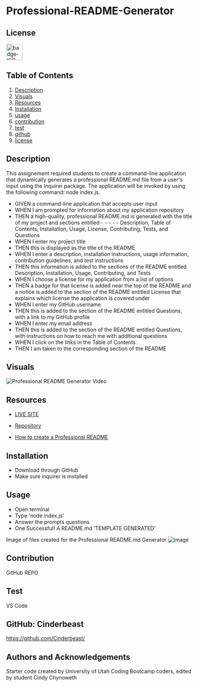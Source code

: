 
# Professional-README-Generator

## License
<img src="https://img.shields.io/badge/license-ISC-goldenrod" alt="badge-ISC" height="44" />

## Table of Contents
  1. [Description](#description)
  2. [Visuals](#visuals)
  3. [Resources](#resources)
  4. [Installation](#installation)
  5. [usage](#usage)
  6. [contribution](#contribution)
  7. [test](#test)
  8. [github](#github)
  9. [license](#license)
  
## Description
This assignement required students to create a command-line application that dynamically generates a professional README.md file from a user's input using the Inquirer package. The application will be invoked by using the following command: node index.js.

- GIVEN a command-line application that accepts user input
- WHEN I am prompted for information about my application repository
- THEN a high-quality, professional README.md is generated with the title of my project and sections entitled - - - - - Description, Table of Contents, Installation, Usage, License, Contributing, Tests, and Questions
- WHEN I enter my project title
- THEN this is displayed as the title of the README
- WHEN I enter a description, installation instructions, usage information, contribution guidelines, and test instructions
- THEN this information is added to the sections of the README entitled Description, Installation, Usage, Contributing, and Tests
- WHEN I choose a license for my application from a list of options
- THEN a badge for that license is added near the top of the README and a notice is added to the section of the README entitled License that explains which license the application is covered under
- WHEN I enter my GitHub username
- THEN this is added to the section of the README entitled Questions, with a link to my GitHub profile
- WHEN I enter my email address
- THEN this is added to the section of the README entitled Questions, with instructions on how to reach me with additional questions
- WHEN I click on the links in the Table of Contents
- THEN I am taken to the corresponding section of the README

## Visuals

![Professional README Generator Video](https://drive.google.com/file/d/1vAsMUBAl2I8Jws8t2CEA__0d0F6PsrKh/view)

## Resources

- [LIVE SITE](https://cinderbeast.github.io/09-Node.js-Challenge-Professional-README-Generator/)

- [Repository](https://github.com/Cinderbeast/09-Node.js-Challenge-Professional-README-Generator)

- [How to create a Professional README](https://coding-boot-camp.github.io/full-stack/github/professional-readme-guide)

## Installation
- Download through GitHub
- Make sure inquirer is installed

## Usage
- Open terminal
- Type 'node index.js'
- Answer the prompts questions
- One Successful! A README.md 'TEMPLATE GENERATED'

Image of files created for the Professional README.md Generator
![image](https://user-images.githubusercontent.com/105569378/183319316-f66f5cb3-d3da-4692-bdaf-3c4845f0d428.png)

## Contribution
GitHub REPO

## Test 
VS Code

## GitHub: Cinderbeast
https://github.com/Cinderbeast/

## Authors and Acknowledgements
Starter code created by University of Utah Coding Bootcamp coders, edited by student Cindy Chynoweth


  
    
